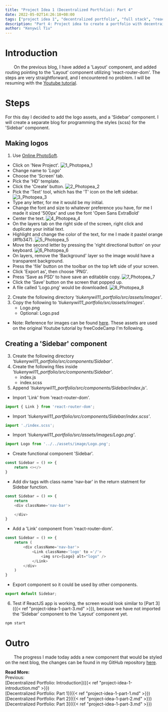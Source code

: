 ```yaml
---
title: "Project Idea 1 (Decentralized Portfolio): Part 4"
date: 2022-05-02T14:26:18+08:00
tags: ["project idea 1", "decentralized portfolio", "full stack", "reactjs", "javascript"]
description: "Part 4: Project idea to create a portfolio with decentrailized web3 technologies"
author: "Kenywil Tiu"
---
```

# Introduction

&nbsp;&nbsp;&nbsp;&nbsp;&nbsp;&nbsp; On the previous blog, I have added a 'Layout' component, and added routing pointing to the 'Layout' component utilizing 'react-router-dom'. The steps are very straightforward, and I encountered no problem. I will be resuming with the [Youtube tutorial](https://youtu.be/bmpI252DmiI). 

# Steps  
For this day I decided to add the logo assets, and a 'Sidebar' component. I will create a separate blog for programming the styles (scss) for the 'Sidebar' component.

## Making logos
1. Use [Online PhotoSoft](https://www.onlinephotosoft.com/).
- Click on 'New Project'.
![1_Photopea_1](/img/project-idea-1-part-4/1_Photopea_1.PNG)
- Change name to *'Logo'*
- Choose the 'Screen' tab.
- Pick the 'HD' template.
- Click the 'Create' button.
![2_Photopea_2](/img/project-idea-1-part-4/2_Photopea_2.png)
- Pick the 'Text' tool, which has the 'T' icon on the left sidebar.
![3_Photopea_3](/img/project-idea-1-part-4/3_Photopea_3.png)  
- Type any letter, for me it would be my initial.
- Change the font and size to whatever preference you have, for me I made it sized '500px' and use the font 'Open Sans ExtraBold'
- Center the text.
![4_Photopea_4](/img/project-idea-1-part-4/4_Photopea_4.png)  
- On the layers tab on the right side of the screen, right click and duplicate your initial text.
- Highlight and change the color of the text, for me I made it pastel orange (#ffb347).
![5_Photopea_5](/img/project-idea-1-part-4/5_Photopea_5.png)  
- Move the second letter by pressing the 'right directional button' on your keyboard.
![6_Photopea_6](/img/project-idea-1-part-4/6_Photopea_6.png)  
- On layers, remove the 'Background' layer so the image would have a transparent background.
- Press the 'file' button on the toolbar on the top left side of your screen.
- Click 'Export as', then choose 'PNG'.
- Press 'Save as PSD' to have save an editabble copy.
![7_Photopea_7](/img/project-idea-1-part-4/7_Photopea_7.png)  
- Click the 'Save' button on the screen that popped up.
- A file called 'Logo.png' would be downloaded.
![8_Photopea_8](/img/project-idea-1-part-4/8_Photopea_8.png)  

2. Create the following directory *'tiukenywil11_portfolio/src/assets/images'*.
3. Copy the following to *'tiukenywil11_portfolio/src/assets/images'*.
	- Logo.png
	- Optional: Logo.psd
- Note: Reference for images can be found [here](https://github.com/bobangajicsm/react-portfolio-website/tree/master/src/assets/images). These assets are used on the original Youtube tutorial by freeCodeCamp I'm following.

## Creating a 'Sidebar' component
3. Create the following directory *'tiukenywil11_portfolio/src/components/Sidebar'*.
4. Create the following files inside *'tiukenywil11_portfolio/src/components/Sidebar'*.
	- index.js
	- index.scss
5. Append *'tiukenywil11_portfolio/src/components/Sidebar/index.js'*.
- Import 'Link' from 'react-router-dom'.
```javascript
import { Link } from 'react-router-dom';
```  
- Import *'tiukenywil11_portfolio/src/components/Sidebar/index.scss'*.
```javascript
import './index.scss';
```  
- Import *'tiukenywil11_portfolio/src/assets/images/Logo.png'*.
```javascript
import Logo from '../../assets/image/Logo.png';
```  
- Create functional component 'Sidebar'.
```javascript
const Sidebar = () => {
	return <></>
}
```
- Add div tags with class name 'nav-bar' in the return statment for Sidebar function.
```javascript
const Sidebar = () => {
	return 
    <div className='nav-bar'>

    </div>
}
```
- Add a 'Link' component from 'react-router-dom'.
```javascript
const Sidebar = () => {
	return (
		<div className='nav-bar'>
			<Link className='logo' to ='/'>
				<img src={Logo} alt="logo" />
			</Link>
		</div>
	)
}
```
- Export component so it could be used by other components.
```javascript
export default Sidebar;
```  
6. Test if ReactJS app is working, the screen would look similar to [Part 3]({{< ref "project-idea-1-part-3.md" >}}), because we have not imported the 'Sidebar' component to the 'Layout' component yet.

```bash
npm start
```

# Outro  
&nbsp;&nbsp;&nbsp;&nbsp;&nbsp;&nbsp; The progress I made today adds a new component that would be styled on the next blog, the changes can be found in my GitHub repository [here](https://github.com/tiukenywil11/decentralized-portfolio/commit/ae9de68ba583ae7dbfca0bfab9cb1ddce266bad9).  
  
**Read More:**  
Previous:  
[Decentralized Portfolio: Introduction]({{< ref "project-idea-1-introduction.md" >}})  
[Decentralized Portfolio: Part 1]({{< ref "project-idea-1-part-1.md" >}})  
[Decentralized Portfolio: Part 2]({{< ref "project-idea-1-part-2.md" >}})  
[Decentralized Portfolio: Part 3]({{< ref "project-idea-1-part-3.md" >}})  
